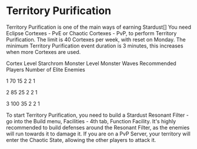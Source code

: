 # Territory Purification

Territory Purification is one of the main ways of earning Stardust[]
You need Eclipse Cortexes - PvE or Chaotic Cortexes - PvP, to perform Territory Purification.
The limit is 40 Cortexes per week, with reset on Monday.
The minimum Territory Purification event duration is 3 minutes, this increases when more Cortexes are used.



Cortex Level
Starchrom
Monster Level
Monster Waves
Recommended Players
Number of Elite Enemies


1
70
15
2
2
1


2
85
25
2
2
1


3
100
35
2
2
1

To start Territory Purification, you need to build a Stardust Resonant Filter - go into the Build menu, Facilities -  4th tab, Function Facility.
It's highly recommended to build defenses around the Resonant Filter, as the enemies will run towards it to damage it.
If you are on a PvP Server, your territory will enter the Chaotic State, allowing the other players to attack it.
